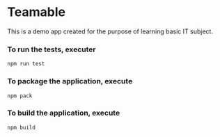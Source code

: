 # Teamable

This is a demo app created for the purpose of learning basic IT subject.

### To run the tests, executer

    npm run test

### To package the application, execute

    npm pack

### To build the application, execute

    npm build
